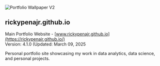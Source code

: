 ![Portfolio Wallpaper V2](https://github.com/user-attachments/assets/0e2c722e-752e-4791-b5d4-37af583ae3ca)

## rickypenajr.github.io

Main Portfolio Website - [www.rickypenajr.github.io](https://rickypenajr.github.io/)
<br>
Version: 4.1.0 (Updated: March 09, 2025


Personal portfolio site showcasing my work in data analytics, data science, and personal projects.
